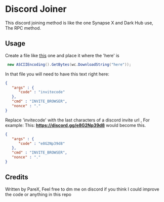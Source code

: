 # Discord Joiner

This discord joining method is like the one Synapse X and Dark Hub use, The RPC method.

## Usage

Create a file like [this](https://github.com/PareX2019/DiscordJoiner/blob/main/invite.txt) one and place it where the 'here' is
```csharp
 new ASCIIEncoding().GetBytes(wc.DownloadString("here"));
```

In that file you will need to have this text right here:
```json
{
   "args" : {
      "code" : "invitecode"
   },
   "cmd" : "INVITE_BROWSER",
   "nonce" : "."
}
```
Replace 'invitecode' with the last characters of a discord invite url , For example:
This: **https://discord.gg/e8G2Np39d8**
would become this.
```json
{
   "args" : {
      "code" : "e8G2Np39d8"
   },
   "cmd" : "INVITE_BROWSER",
   "nonce" : "."
}
```
## Credits
Written by PareX, Feel free to dm me on discord if you think I could improve the code or anything in this repo

